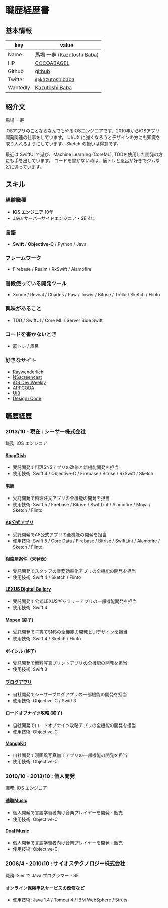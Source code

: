 # 職歴経歴書

## 基本情報

| key      | value                                                     |
| -------- | --------------------------------------------------------- |
| Name     | 馬場 一寿 (Kazutoshi Baba)                                    |
| HP       | [COCOABAGEL](http://cocoabagel.com)                       |
| Github   | [github](https://github.com/cocoabagel)                   |
| Twitter  | [@kazutoshibaba](https://twitter.com/kazutoshibaba)       |
| Wantedly | [Kazutoshi Baba](https://www.wantedly.com/users/17781432) |

## 紹介文

馬場 一寿

iOSアプリのことならなんでもやるiOSエンジニアです、2010年からiOSアプリ開発関連の仕事をしています。
UI/UX に強くなろうとデザインの方にも知識を取り入れるようにしています、Sketch の扱いは得意です。

最近は SwiftUI で遊び、Machine Learning (CoreML), TDDを使用した開発の方にも手を出しています。
コードを書かない時は、筋トレと風呂が好きでジムなどに通っています。

## スキル

### 経験職種

- **iOS エンジニア** 10年
- Java サーバーサイドエンジニア・SE 4年

### 言語

- **Swift** / **Objective-C** / Python / Java

### フレームワーク

- Firebase / Realm / RxSwift / Alamofire

### 普段使っている開発ツール

- Xcode / Reveal / Charles / Paw / Tower / Bitrise / Trello / Sketch / Flinto

### 興味があること

- TDD / SwiftUI / Core ML / Server Side Swift

### コードを書かないとき

- 筋トレ / 風呂

### 好きなサイト

- [Raywenderlich](https://www.raywenderlich.com)
- [NSscreencast](https://nsscreencast.com)
- [iOS Dev Weekly](https://iosdevweekly.com)
- [APPCODA](http://www.appcoda.com)
- [UI8](https://ui8.net)
- [Design+Code](https://designcode.io)

## 職歴経歴

### 2013/10 - 現在 : シーサー株式会社

職務: iOS エンジニア

#### [SnapDish](https://apps.apple.com/jp/app/料理カメラ-snapdish-人気写真とレシピのお料理アプリ/id439571223)

- 受託開発で料理SNSアプリの改修と新機能開発を担当
- 使用技術: Swift 4 / Objective-C / Firebase / Bitrise / RxSwift / Sketch

#### [宅飯](https://apps.apple.com/jp/app/宅飯-たくめし/id1457959857)

- 受託開発で料理注文アプリの全機能の開発を担当
- 使用技術: Swift 5 / Firebase / Bitrise / SwiftLint / Alamofire / Moya / Sketch / Flinto

#### [A8公式アプリ](https://apps.apple.com/jp/app/a8-netアプリ/id1345860914)

- 受託開発でA8公式アプリの全機能の開発を担当
- 使用技術: Swift 5 / Core Data / Firebase / Bitrise / SwiftLint / Alamofire / Sketch / Flinto

#### 相席屋案件（未発表）

- 受託開発でスタッフの業務効率化アプリの全機能の開発を担当
- 使用技術: Swift 4 / Sketch / Flinto 

#### [LEXUS Digital Gallery](https://apps.apple.com/jp/app/id1186535959)

- 受託開発で公式LEXUSギャラリーアプリの一部機能開発を担当
- 使用技術: Swift 4 

#### Mopen (終了)

- 受託開発で子育てSNSの全機能の開発とUIデザインを担当
- 使用技術: Swift 4 / Sketch / Flinto

#### ポイシル (終了)

- 受託開発で無料写真プリントアプリの全機能の開発を担当
- 使用技術: Swift 3

#### [ブログアプリ](https://apps.apple.com/jp/app/seesaaブログ/id362242503)

- 自社開発でシーサーブログアプリの一部機能の開発を担当
- 使用技術: Objective-C / Swift 3

#### ロードオブナイツ攻略 (終了)

- 自社開発でロードオブナイツ攻略アプリの全機能の開発を担当
- 使用技術: Objective-C

#### [MangaKit](https://apps.apple.com/jp/app/mangakit-漫画風写真加工アプリ/id522328684)

- 自社開発で漫画風写真加工アプリの一部機能の開発を担当
- 使用技術: Objective-C

### 2010/10 - 2013/10 : 個人開発

職務: iOS エンジニア

#### [速聴Music](http://cocoabagel.com/fastmusic)

- 個人開発で言語学習者向け音楽プレイヤーを開発・販売
- 使用技術: Objective-C

#### [Dual Music](http://cocoabagel.com/dualmusic)

- 個人開発で言語学習者向け音楽プレイヤーを開発・販売
- 使用技術: Objective-C

### 2006/4 - 2010/10 : サイオステクノロジー株式会社

職務: Sier で Java プログラマー・SE

#### オンライン保険申込サービスの改修など

- 使用技術: Java 1.4 / Tomcat 4 / IBM WebSphere / Struts
